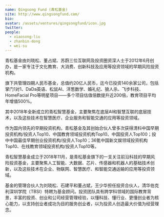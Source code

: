```yaml
---
name: Qingsong Fund (青松基金)
site: http://www.qingsongfund.com/
bio: 
avatar: /assets/ventures/qingsongfund/icon.jpg
twitter: 
people:
  - xiaosong-liu
  - zhanbin-dong
  - wei-su
---
```


青松基金由刘晓松、董占斌、苏蔚三位互联网及投资圈资深人士于2012年6月创办，是一家专注于文化教育、大消费、创新科技及应用等投资领域的早期风险投资机构。

旗下共管理四期人民币基金，总值约20亿人民币，迄今已投资140余家公司，包括掌门1对1、DaDa英语、松鼠AI、洋葱数学、婚礼纪、狼人杀、飞步科技、HomeFacial Pro等明星项目——多个项目估值倍数提升近200倍，教育项目平均年增值500%。

其中2018年全新成立的青松智慧基金，主要聚焦在底层AI和智慧互联的底层技术，以及这些技术在智慧医疗、企业服务和智能交通的应用等投资领域。

作为国内领先的早期投资机构，青松基金及其创始合伙人曾多次获得清科中国早期投资机构/投资人Top10、中国教育领域投资机构Top10、中国投资人Top100；投中中国最佳早期创业投资机构/投资人Top10；36氪中国新文娱领域投资机构Top10、在线教育领域投资机构/投资人Top10等。

青松智慧基金成立于2018年11月，是青松基金旗下的一支关注前沿科技的早期风险投资基金，主要聚焦人工智能、大数据、芯片、传感器和机器人的基础技术创新，以及这些技术在企业、物联网、智慧医疗、和智能交通运输的应用等投资领域。

基金的管理合伙人为刘晓松、石建平和董占斌，王少华担任投资合伙人，清华伯克利深圳学院（TBSI）特聘为基金顾问。投资团队具有跨学科领域的国际教育背景，丰富的投资、创业和公司经营管理经验，以懂科技、懂行业、更懂创业者为核心能力，以支持创业者成功为目的服务创业者，以为投资人创造最大价值为经营理念。

